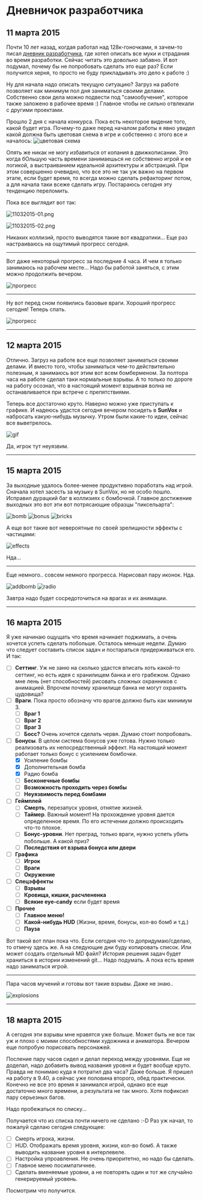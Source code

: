 # Дневничок разработчика

## 11 марта 2015
Почти 10 лет назад, когдая работал над 128к-гоночками, я зачем-то писал [дневник разработчика](https://github.com/miriti/igdc09-race128k/blob/master/DevelopersLog.pas), где хотел описать все муки и страдания во время разработки. Сейчас читать это довольно забавно. И вот подумал, почему бы не попробовать сделать это еще раз? Если получится херня, то просто не буду прикладывать это дело к работе :)

Ну для начала надо описать текущую ситуацию? Загруз на работе позволяет как минимум пол дня заниматься своими делами. Собственно свои дела можно подвести под "самообучение", которое также заложено в рабочее время :) Главное чтобы не сильно отвлекали с другими проектами.

Прошло 2 дня с начала конкурса. Пока есть некоторое видение того, какой будет игра. Почему-то даже перед началом работы я явно увидел какой должна быть цветовая схема в игре и собственно с этого все и началось:
![цветовая схема](../source/palette.png)

Опять же никак не могу избавиться от копания в движкописании. Это когда бОльшую часть времени занимаешься не собственно игрой и ее логикой, а выстраиванием идеальной архитектуры и абстракций. При этом совершенно очевидно, что все это не так уж важно на первом этапе, если будет время, то всегда можно сделать рефакторинг потом, а для начала таки всеже сделать игру. Постараюсь сегодня эту тенденцию переломить.

Пока все выглядит вот так:

![11032015-01.png](log/11032015-01.png)

![11032015-02.png](log/11032015-02.png)

Никаких коллизий, просто выводятся такие вот квадратики... Еще раз настраиваюсь на ощутимый прогресс сегодня.

---

Вот даже некоторый прогресс за последние 4 часа. И чем я только занимаюсь на рабочем месте... Надо бы работой заняться, с этим можно продолжить вечером.

![прогресс](log/11032015-03.jpg)

---

Ну вот перед сном появились базовые враги. Хороший прогресс сегодня! Теперь спать.

![прогресс](log/11032015-04.jpg)

---

## 12 марта 2015
Отлично. Загруз на работе все еще позволяет заниматься своими делами. И вместо того, чтобы заниматься чем-то действительно полезным, я занимаюсь вот этим вот всем бомберменом. За полтора часа на работе сделал таки нормальные взрывы. А то только по дороге на работу осознал, что в настоящий момент взрывная волна не останавливается при встрече с препятствиями.

Теперь все достаточно круто. Наверно можно уже приступать к графике. И надеюсь удастся сегодня вечером посидеть в **SunVox** и набросать какую-нибудь музычку. Утром были какие-то идеи, сейчас все выветрелось.

![gif](log/12032015-01.gif)

Да, игрок тут неуязвим.

---

## 15 марта 2015
За выходные удалось более-менее продуктивно поработать над игрой. Сначала хотел засесть за музыку в SunVox, но не особо пошло. Исправил дурацкий баг в коллизиях с бомбочкой. Главное достижение выходных это вот эти вот потрясающие образцы "пиксельарта":

![bomb](log/15032015-bomb.png) ![bonus](log/15032015-bonus.png) ![bricks](log/15032015-bricks.png)

А еще вот такие вот невероятные по своей зрелищности эффекты с частицами:

![effects](log/15032015-effects.gif)

Нда...

----

Еще немного.. совсем немного прогресса. Нарисовал пару иконок. Нда.

![addbomb](log/15032015-add-bomb.png) ![radio](log/15032015-radio.png)

Завтра надо будет сосредоточиться на врагах и их анимации.

---

## 16 марта 2015

Я уже начинаю ощущать что время начинает поджимать, а очень хочется успеть сделать побольше. Осталось меньше недели. Думаю что следует составить список задач и постараться придерживаться его. И так:

- [ ] **Сеттинг**. Уж не заню на сколько удастся вписать хоть какой-то сеттинг, но есть идея с хранилищем банка и его грабежом. Однако мне лень (нет способностей) рисовать сложных охранников с анимацией. Впрочем почему хранилище банка не могут охранять цудовища?
- [ ] **Враги**. Пока просто обозначу что врагов должно быть как минимум 3.
  - [ ] **Враг 1**
  - [ ] **Враг 2**
  - [ ] **Враг 3**
  - [ ] **Босс?** Очень хочется сделать червя. Думаю стоит попробовать.
- [ ] **Бонусы**. В целом система бонусов уже готова. Нужно только реализовать их непосредственный эффект. На настоящий момент работает только бонус с усилением бомбочки.
  - [x] Усиление бомбы
  - [x] Дополнительная бомба
  - [x] Радио бомба
  - [ ] **Бесконечные бомбы**
  - [ ] **Возможность проходить через бомбы**
  - [ ] **Неуязвимость перед бомбами**
- [ ] **Геймплей**
  - [ ] **Смерть**, перезапуск уровня, отнятие жизней.
  - [ ] **Таймер**. Важный момент! На прохождение уровня дается определенное время. По его истечении должно происходить что-то плохое.
  - [ ] **Бонус-уровни**. Нет преград, только враги, нужно успеть убить побольше. А какой приз?
  - [ ] **Последствия от взрыва бонуса или двери**
- [ ] **Графика**
  - [ ] **Игрок**
  - [ ] **Враги**
  - [ ] **Окружение**
- [ ] **Спецэффекты**
  - [ ] **Взрывы**
  - [ ] **Кровища, кишки, расчлененка**
  - [ ] **Всякие eye-candy** если будет время
- [ ] **Прочее**
  - [ ] **Главное меню!**
  - [ ] **Какой-нибудь HUD** (Жизни, время, бонусы, кол-во бомб и т.д.)
  - [ ] **Пауза**

Вот такой вот план пока что. Если сегодня что-то допридумаю/сделаю, то отмечу здесь же. А на следующие дни буду копировать список. Или может создать отдельный MD файл? История решения задач будет храниться в истории изменений git... Надо подумать. А пока есть время надо заниматься игрой.

---
Пара часов мучений и готовы вот такие взрывы. Даже не знаю..

![explosions](log/17032015-explosions.gif)

---

## 18 марта 2015
А сегодня эти взрывы мне нравятся уже больше. Может быть не все так уж и плохо с моими способностями художника и аниматора. Вечером еще попробую порисовать персонажей.

Посление пару часов сидел и делал переход между уровнями. Еще не доделал, надо добавить вывод названия уровня и будет вообще круто. Правда не понимаю куда я потратил два часа? Даже больше. Я пришел на работу в 9.40, а сейчас уже половина второго, обед практически. Конечно не все это время я занимался игрой, однако все еще достаточно много времени, а результата не так много. Хотя пофиксил пару серьезных багов.

Надо пробежаться по списку...

Получается что из списка почти ничего не сделано :-D Раз уж начал, то пожалуй сделаю сегодня следующее:

- [ ] Смерть игрока, жизни.
- [ ] HUD. Отображать время уровня, жизни, кол-во бомб. А также выводить название уровня в интерлевеле.
- [ ] Настройка упроавления. Не очень приоритетно, но надо бы сделать.
- [ ] Главное меню посимпатичнее.
- [ ] Сделать вменяемые уровни, а не повторять один и тот же случайно генерируемый уровень.

Посмотрим что получится.

